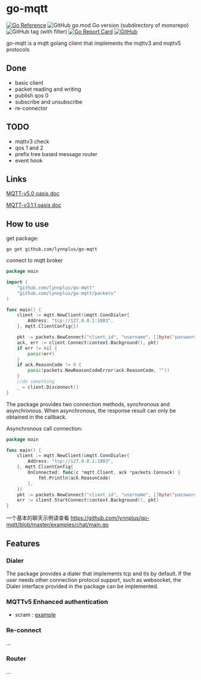 # go-mqtt

[![Go Reference](https://pkg.go.dev/badge/github.com/lynnplus/go-mqtt.svg)](https://pkg.go.dev/github.com/lynnplus/go-mqtt)
![GitHub go.mod Go version (subdirectory of monorepo)](https://img.shields.io/github/go-mod/go-version/lynnplus/go-mqtt)
![GitHub tag (with filter)](https://img.shields.io/github/v/tag/lynnplus/go-mqtt)
[![Go Report Card](https://goreportcard.com/badge/github.com/lynnplus/go-mqtt)](https://goreportcard.com/report/github.com/lynnplus/go-mqtt)
[![GitHub](https://img.shields.io/github/license/lynnplus/go-mqtt)](https://github.com/lynnplus/go-mqtt/blob/master/LICENSE)


go-mqtt is a mqtt golang client that implements the mqttv3 and mqttv5 protocols

## Done
- basic client
- packet reading and writing
- publish qos 0
- subscribe and unsubscribe
- re-connector
## TODO
- mqttv3 check
- qos 1 and 2
- prefix tree based message router
- event hook

## Links

[MQTT-v5.0 oasis doc](https://docs.oasis-open.org/mqtt/mqtt/v5.0/os/mqtt-v5.0-os.html)

[MQTT-v3.1.1 oasis doc](https://docs.oasis-open.org/mqtt/mqtt/v3.1.1/os/mqtt-v3.1.1-os.html)

## How to use

get package:
```shell
go get github.com/lynnplus/go-mqtt
```
connect to mqtt broker
```go
package main

import (
	"github.com/lynnplus/go-mqtt"
	"github.com/lynnplus/go-mqtt/packets"
)

func main() {
	client := mqtt.NewClient(&mqtt.ConnDialer{
		Address: "tcp://127.0.0.1:1883",
	}, mqtt.ClientConfig{})

	pkt := packets.NewConnect("client_id", "username", []byte("password"))
	ack, err := client.Connect(context.Background(), pkt)
	if err != nil {
		panic(err)
	}
	if ack.ReasonCode != 0 {
		panic(packets.NewReasonCodeError(ack.ReasonCode, ""))
	}
	//do something
	_ = client.Disconnect()
}
```

The package provides two connection methods,
synchronous and asynchronous. When asynchronous,
the response result can only be obtained in the callback.

Asynchronous call connection:

```go
package main

func main() {
	client := mqtt.NewClient(&mqtt.ConnDialer{
		Address: "tcp://127.0.0.1:1883",
	}, mqtt.ClientConfig{
		OnConnected: func(c *mqtt.Client, ack *packets.Connack) {
			fmt.Println(ack.ReasonCode)
		},
	})
	pkt := packets.NewConnect("client_id", "username", []byte("password"))
	err := client.StartConnect(context.Background(), pkt)
}
```

一个基本的聊天示例请查看 https://github.com/lynnplus/go-mqtt/blob/master/examples/chat/main.go

## Features

### Dialer
The package provides a dialer that implements tcp and tls by default.
If the user needs other connection protocol support, such as websocket,
the Dialer interface provided in the package can be implemented.

### MQTTv5 Enhanced authentication
- scram : [example](https://github.com/lynnplus/go-mqtt/blob/master/auther.go)

### Re-connect

...

### Router

...

